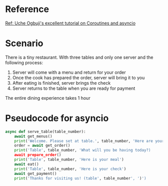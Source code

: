 # Reference
[Ref: Uche Ogbuji's excellent tutorial on Coroutines and asyncio](https://developer.ibm.com/tutorials/ba-on-demand-data-python-3/)

# Scenario
There is a tiny restaurant. With three tables and only one server and the following process:
1. Server will come with a menu and return for your order
2. Once the cook has prepared the order, server will bring it to you
3. After eating is finished, server brings the check
4. Server returns to the table when you are ready for payment

The entire dining experience takes 1 hour

# Pseudocode for asyncio

```python
async def serve_table(table_number):
    await get_menus()
    print('Welcome. Please set at table.', table_number, 'Here are your menus.')
    order = await get_order()
    print('Table', table_number, 'What will you be having today?)
    await prepare_order()
    print('Table', table_number, 'Here is your meal')
    await eat()
    print('Table', table_number, 'Here is your check')
    await get_payment()
    print('Thanks for visiting us! (table', table_number', ')')
```
